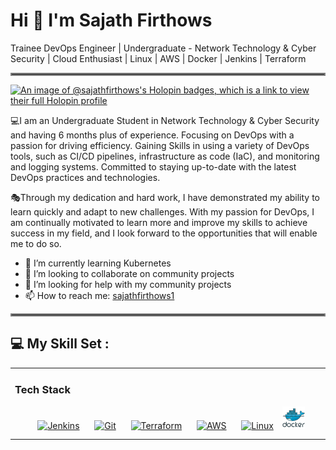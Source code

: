# **Hi 👋 I'm Sajath Firthows**

Trainee DevOps Engineer | Undergraduate - Network Technology & Cyber Security | Cloud Enthusiast | Linux | AWS | Docker | Jenkins | Terraform



<hr style="border:2px solid gray">

[![An image of @sajathfirthows's Holopin badges, which is a link to view their full Holopin profile](https://holopin.me/sajathfirthows)](https://holopin.io/@sajathfirthows)



💻I am an Undergraduate Student in Network Technology & Cyber Security and having 6 months plus of experience. Focusing on DevOps with a passion for driving efficiency. Gaining Skills in using a variety of DevOps tools, such as CI/CD pipelines, infrastructure as code (IaC), and monitoring and logging systems. Committed to staying up-to-date with the latest DevOps practices and technologies.

🎭Through my dedication and hard work, I have demonstrated my ability to learn quickly and adapt to new challenges. With my passion for DevOps, I am continually motivated to learn more and improve my skills to achieve success in my field, and I look forward to the opportunities that will enable me to do so.

- 🌱 I’m currently learning Kubernetes 
- 👯 I’m looking to collaborate on community projects
- 🤔 I’m looking for help with my community projects
- 📫 How to reach me: <a href="https://sajathfirthows1.my.canva.site/" target="_blank">sajathfirthows1</a>



<hr style="border:2px solid gray">

## 💻 My Skill Set :  
<table><tr><td valign="top" width="33%">


###     Tech Stack  
<div align="center">  
<a href="https://www.jenkins.io/" target="_blank"><img style="margin: 10px" src="https://profilinator.rishav.dev/skills-assets/jenkins-icon.svg" alt="Jenkins" height="50" /></a>  
<a href="https://github.com/" target="_blank"><img style="margin: 10px" src="https://profilinator.rishav.dev/skills-assets/git-scm-icon.svg" alt="Git" height="50" /></a>  
<a href="https://www.terraform.io/" target="_blank"><img style="margin: 10px" src="https://profilinator.rishav.dev/skills-assets/terraformio-icon.svg" alt="Terraform" height="50" /></a>  
<a href="https://aws.amazon.com/" target="_blank"><img style="margin: 10px" src="https://profilinator.rishav.dev/skills-assets/amazonwebservices-original-wordmark.svg" alt="AWS" height="50" /></a> 
<a href="https://www.linux.org/" target="_blank"><img style="margin: 10px" src="https://profilinator.rishav.dev/skills-assets/linux-original.svg" alt="Linux" height="50" /></a>
<a href="https://www.docker.com/" target="_blank" rel="noreferrer"> <img src="https://raw.githubusercontent.com/devicons/devicon/master/icons/docker/docker-original-wordmark.svg" alt="docker" width="36" height="36"/></a>
</div>










